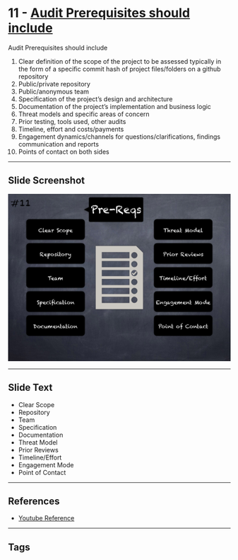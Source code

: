 
# 11 - [Audit Prerequisites should include](./Audit%20Prerequisites%20should%20include.md)

Audit Prerequisites should include
1. Clear definition of the scope of the project to be assessed typically in the form of a specific commit hash of project files/folders on a github repository
2. Public/private repository
3. Public/anonymous team
4. Specification of the project’s design and architecture
5. Documentation of the project’s implementation and business logic
6. Threat models and specific areas of concern
7. Prior testing, tools used, other audits
8. Timeline, effort and costs/payments
9. Engagement dynamics/channels for questions/clarifications, findings communication and reports
10. Points of contact on both sides
___
## Slide Screenshot
![011.png](../../images/6.%20Audit%20Techniques%20and%20Tools%20101/011.png)
___
## Slide Text
- Clear Scope
- Repository
- Team
- Specification
- Documentation
- Threat Model
- Prior Reviews
- Timeline/Effort
- Engagement Mode
- Point of Contact
___
## References
- [Youtube Reference](https://youtu.be/M0C7z3TE5Go?t=713)
___
## Tags
